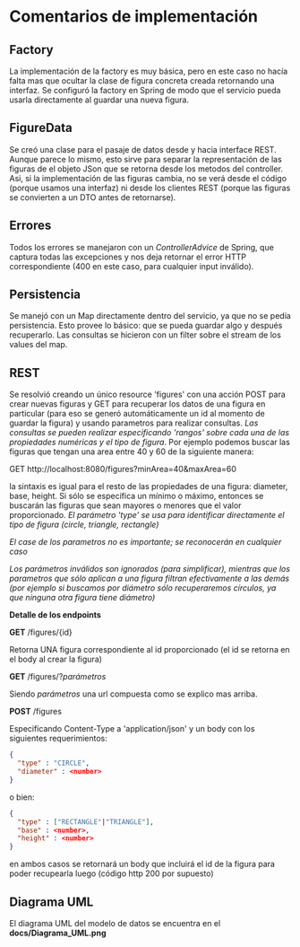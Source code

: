 # Comentarios de implementación

## Factory 

La implementación de la factory es muy básica, pero en este caso no hacía falta mas que ocultar la clase de figura concreta creada retornando una interfaz.
Se configuró la factory en Spring de modo que el servicio pueda usarla directamente al guardar una nueva figura.

## FigureData

Se creó una clase para el pasaje de datos desde y hacia interface REST. Aunque parece lo mismo, esto sirve para separar la representación de las figuras de el objeto JSon que se retorna desde los metodos del controller. Asi, si la implementación de las figuras cambia, no se verá desde el código (porque usamos una interfaz) ni desde los clientes REST (porque las figuras se convierten a un DTO antes de retornarse).

## Errores

Todos los errores se manejaron con un *ControllerAdvice* de Spring, que captura todas las excepciones y nos deja retornar el error HTTP correspondiente (400 en este caso, para cualquier input inválido).

## Persistencia

Se manejó con un Map directamente dentro del servicio, ya que no se pedía persistencia. Esto provee lo básico: que se pueda guardar algo y después recuperarlo. Las consultas se hicieron con un filter sobre el stream de los values del map.

## REST

Se resolvió creando un único resource 'figures' con una acción POST para crear nuevas figuras y GET para recuperar los datos de una figura en particular (para eso se generó automáticamente un id al momento de guardar la figura) y usando parametros para realizar consultas.
*Las consultas se pueden realizar especificando 'rangos' sobre cada una de las propiedades numéricas y el tipo de figura*. Por ejemplo podemos buscar las figuras que tengan una area entre 40 y 60 de la siguiente manera:

GET http://localhost:8080/figures?minArea=40&maxArea=60

la sintaxis es igual para el resto de las propiedades de una figura: diameter, base, height. Si sólo se especifica un mínimo o máximo, entonces se buscarán las figuras que sean mayores o menores que el valor proporcionado. *El parámetro 'type' se usa para identificar directamente el tipo de figura (circle, triangle, rectangle)*

*El case de los parametros no es importante; se reconocerán en cualquier caso*

*Los parámetros inválidos son ignorados (para simplificar), mientras que los parametros que sólo aplican a una figura filtran efectivamente a las demás (por ejemplo si buscamos por diámetro sólo recuperaremos círculos, ya que ninguna otra figura tiene diámetro)*

**Detalle de los endpoints**

**GET** /figures/{id}

Retorna UNA figura correspondiente al id proporcionado (el id se retorna en el body al crear la figura)

**GET** /figures/?_parámetros_

Siendo _parámetros_ una url compuesta como se explico mas arriba.

**POST** /figures

Especificando Content-Type a 'application/json' y un body con los siguientes requerimientos:

```json
{
  "type" : "CIRCLE",
  "diameter" : <number>
}
```
o bien:
```json
{
  "type" : ["RECTANGLE"|"TRIANGLE"],
  "base" : <number>,
  "height" : <number>
}
```

en ambos casos se retornará un body que incluirá el id de la figura para poder recupearla luego (código http 200 por supuesto)

## Diagrama UML

El diagrama UML del modelo de datos se encuentra en el **docs/Diagrama_UML.png**
